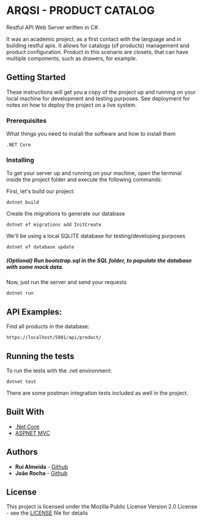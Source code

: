 # ARQSI - PRODUCT CATALOG

Restful API Web Server written in C#.

It was an academic project, as a first contact with the language and in building restful apis. It allows for catalogs (of products) management and product configuration. Product in this scenario are closets, that can have multiple components, such as drawers, for example. 


## Getting Started

These instructions will get you a copy of the project up and running on your local machine for development and testing purposes. See deployment for notes on how to deploy the project on a live system.

### Prerequisites

What things you need to install the software and how to install them

```
.NET Core
```

### Installing

To get your server up and running on your machine, open the terminal inside the project folder and execute the following commands:

First, let's build our project:

```
dotnet build
```

Create the migrations to generate our database

```
dotnet ef migrations add InitCreate
```

We'll be using a local SQLITE database for testing/developing purposes

```
dotnet ef database update
```

##### (Optional) Run bootstrap.sql in the SQL folder, to populate the database with some mock data.

Now, just run the server and send your requests

```
dotnet run
```

## API Examples:

Find all products in the database:

```
https://localhost/5001/api/product/
```

## Running the tests

To run the tests with the .net environment:

```
dotnet test
```

There are some postman integration tests included as well in the project.

## Built With
* [.Net Core](https://dotnet.github.io/) 
* [ASPNET MVC](https://www.asp.net/mvc) 

## Authors

* **Rui Almeida** -
    [Github](https://github.com/ruialmeida51)
* **João Rocha** - [Github](https://github.com/)

## License

This project is licensed under the Mozilla Public License Version 2.0 License - see the [LICENSE](LICENSE) file for details



